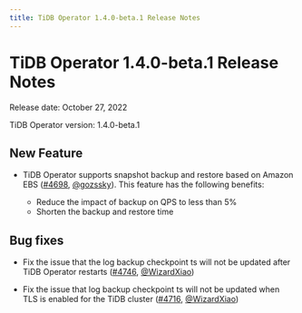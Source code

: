 ```yaml
---
title: TiDB Operator 1.4.0-beta.1 Release Notes
---
```


# TiDB Operator 1.4.0-beta.1 Release Notes

Release date: October 27, 2022

TiDB Operator version: 1.4.0-beta.1

## New Feature

- TiDB Operator supports snapshot backup and restore based on Amazon EBS ([#4698](https://github.com/pingcap/tidb-operator/pull/4698), [@gozssky](https://github.com/gozssky)). This feature has the following benefits:

    - Reduce the impact of backup on QPS to less than 5%
    - Shorten the backup and restore time

## Bug fixes

- Fix the issue that the log backup checkpoint ts will not be updated after TiDB Operator restarts ([#4746](https://github.com/pingcap/tidb-operator/pull/4746), [@WizardXiao](https://github.com/WizardXiao))

- Fix the issue that log backup checkpoint ts will not be updated when TLS is enabled for the TiDB cluster ([#4716](https://github.com/pingcap/tidb-operator/pull/4716), [@WizardXiao](https://github.com/WizardXiao))
